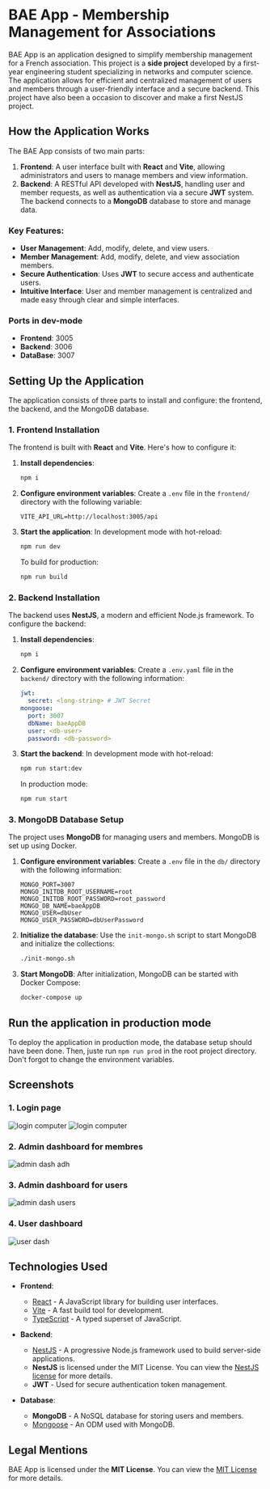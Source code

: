 # BAE App - Membership Management for Associations

BAE App is an application designed to simplify membership management for a French association. This project is a **side project** developed by a first-year engineering student specializing in networks and computer science. The application allows for efficient and centralized management of users and members through a user-friendly interface and a secure backend. This project have also been a occasion to discover and make a first NestJS project.

## How the Application Works

The BAE App consists of two main parts:
1. **Frontend**: A user interface built with **React** and **Vite**, allowing administrators and users to manage members and view information.
2. **Backend**: A RESTful API developed with **NestJS**, handling user and member requests, as well as authentication via a secure **JWT** system. The backend connects to a **MongoDB** database to store and manage data.

### Key Features:
- **User Management**: Add, modify, delete, and view users.
- **Member Management**: Add, modify, delete, and view association members.
- **Secure Authentication**: Uses **JWT** to secure access and authenticate users.
- **Intuitive Interface**: User and member management is centralized and made easy through clear and simple interfaces.

### Ports in dev-mode
- **Frontend**: 3005
- **Backend**: 3006
- **DataBase**: 3007

## Setting Up the Application

The application consists of three parts to install and configure: the frontend, the backend, and the MongoDB database.

### 1. Frontend Installation

The frontend is built with **React** and **Vite**. Here's how to configure it:

1. **Install dependencies**:
   ```bash
   npm i
   ```

2. **Configure environment variables**:
   Create a `.env` file in the `frontend/` directory with the following variable:
   ```env
   VITE_API_URL=http://localhost:3005/api
   ```

3. **Start the application**:
   In development mode with hot-reload:
   ```bash
   npm run dev
   ```

   To build for production:
   ```bash
   npm run build
   ```

### 2. Backend Installation

The backend uses **NestJS**, a modern and efficient Node.js framework. To configure the backend:

1. **Install dependencies**:
   ```bash
   npm i
   ```

2. **Configure environment variables**:
   Create a `.env.yaml` file in the `backend/` directory with the following information:
   ```yml
   jwt: 
     secret: <long-string> # JWT Secret
   mongoose:
     port: 3007
     dbName: baeAppDB
     user: <db-user>
     password: <db-password>
   ```

3. **Start the backend**:
   In development mode with hot-reload:
   ```bash
   npm run start:dev
   ```

   In production mode:
   ```bash
   npm run start
   ```

### 3. MongoDB Database Setup

The project uses **MongoDB** for managing users and members. MongoDB is set up using Docker.

1. **Configure environment variables**:
   Create a `.env` file in the `db/` directory with the following information:
   ```env
   MONGO_PORT=3007
   MONGO_INITDB_ROOT_USERNAME=root
   MONGO_INITDB_ROOT_PASSWORD=root_password
   MONGO_DB_NAME=baeAppDB
   MONGO_USER=dbUser
   MONGO_USER_PASSWORD=dbUserPassword
   ```

2. **Initialize the database**:
   Use the `init-mongo.sh` script to start MongoDB and initialize the collections:
   ```bash
   ./init-mongo.sh
   ```

3. **Start MongoDB**:
   After initialization, MongoDB can be started with Docker Compose:
   ```bash
   docker-compose up
   ```

## Run the application in production mode
To deploy the application in production mode, the database setup should have been done. Then, juste run `npm run prod` in the root project directory. Don't forgot to change the environment variables.

## Screenshots
### 1. Login page
![login computer](./img/login1.png)
![login computer](./img/login2.png)
### 2. Admin dashboard for membres
![admin dash adh](./img/admin_dash_adh.png)
### 3. Admin dashboard for users
![admin dash users](./img/admin_dash_user.png)
### 4. User dashboard
![user dash](./img/user_dash.png)

## Technologies Used

- **Frontend**: 
  - [React](https://reactjs.org/) - A JavaScript library for building user interfaces.
  - [Vite](https://vitejs.dev/) - A fast build tool for development.
  - [TypeScript](https://www.typescriptlang.org/) - A typed superset of JavaScript.
  
- **Backend**: 
  - [NestJS](https://nestjs.com/) - A progressive Node.js framework used to build server-side applications.
  - **NestJS** is licensed under the MIT License. You can view the [NestJS license](https://github.com/nestjs/nest/blob/master/LICENSE) for more details.
  - **JWT** - Used for secure authentication token management.

- **Database**:
  - **MongoDB** - A NoSQL database for storing users and members.
  - [Mongoose](https://mongoosejs.com/) - An ODM used with MongoDB.

## Legal Mentions

BAE App is licensed under the **MIT License**. You can view the [MIT License](./LICENSE) for more details.
